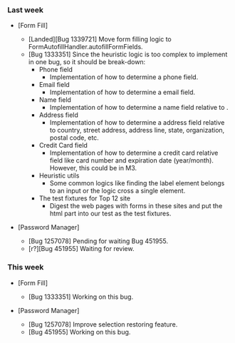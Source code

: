 ### Last week

* [Form Fill]
  - [Landed][Bug 1339721] Move form filling logic to FormAutofillHandler.autofillFormFields.
  - [Bug 1333351] Since the heuristic logic is too complex to implement in one bug, so it should be break-down:
    * Phone field
      - Implementation of how to determine a phone field.
    * Email field
      - Implementation of how to determine a email field.
    * Name field
      - Implementation of how to determine a name field relative to .
    * Address field
      - Implementation of how to determine a address field relative to country, street address, address line, state, organization, postal code, etc.
    * Credit Card field
      - Implementation of how to determine a credit card relative field like card number and expiration date (year/month). However, this could be in M3.
    * Heuristic utils
      - Some common logics like finding the label element belongs to an input or the logic cross a single element.
    * The test fixtures for Top 12 site
      - Digest the web pages with forms in these sites and put the html part into our test as the test fixtures.

* [Password Manager]
  - [Bug 1257078] Pending for waiting Bug 451955.
  - [r?][Bug 451955] Waiting for review.

### This week

* [Form Fill]
  - [Bug 1333351] Working on this bug.

* [Password Manager]
  - [Bug 1257078] Improve selection restoring feature.
  - [Bug 451955] Working on this bug.
